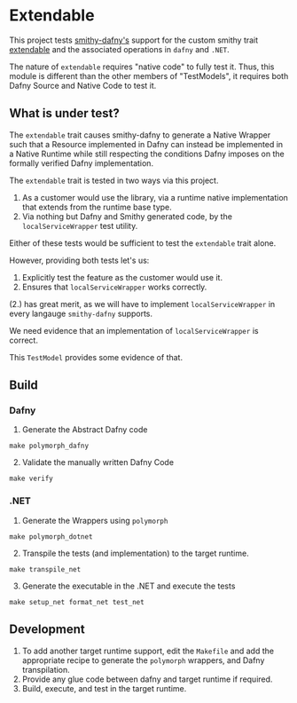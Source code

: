 # Extendable

This project tests [smithy-dafny's](../../codegen/smithy-dafny-codegen-cli) support
for the custom smithy trait
[extendable](https://github.com/awslabs/polymorph/blob/main-1.x/TestModels/dafny-dependencies/Model/traits.smithy#L54-L58)
and the associated operations in `dafny` and `.NET`.

The nature of `extendable` requires "native code" to fully test it.
Thus, this module is different than the other members of "TestModels",
it requires both Dafny Source and Native Code to test it.

## What is under test?

The `extendable` trait causes smithy-dafny to generate a Native Wrapper
such that a Resource implemented in Dafny can instead be implemented
in a Native Runtime while still respecting the conditions Dafny
imposes on the formally verified Dafny implementation.

The `extendable` trait is tested in two ways via this project.

1. As a customer would use the library,
   via a runtime native implementation that extends from
   the runtime base type.
2. Via nothing but Dafny and Smithy generated code,
   by the `localServiceWrapper` test utility.

Either of these tests would be sufficient to test
the `extendable` trait alone.

However, providing both tests let's us:

1. Explicitly test the feature as the customer would use it.
2. Ensures that `localServiceWrapper` works correctly.

(2.) has great merit,
as we will have to implement `localServiceWrapper` in
every langauge `smithy-dafny` supports.

We need evidence that an implementation of `localServiceWrapper` is
correct.

This `TestModel` provides some evidence of that.

## Build

### Dafny

1. Generate the Abstract Dafny code

```
make polymorph_dafny
```

2. Validate the manually written Dafny Code

```
make verify
```

### .NET

1. Generate the Wrappers using `polymorph`

```
make polymorph_dotnet
```

2. Transpile the tests (and implementation) to the target runtime.

```
make transpile_net
```

3. Generate the executable in the .NET and execute the tests

```
make setup_net format_net test_net
```

## Development

1. To add another target runtime support,
   edit the `Makefile` and add the appropriate recipe to
   generate the `polymorph` wrappers, and Dafny transpilation.
2. Provide any glue code between dafny and target runtime if required.
3. Build, execute, and test in the target runtime.
